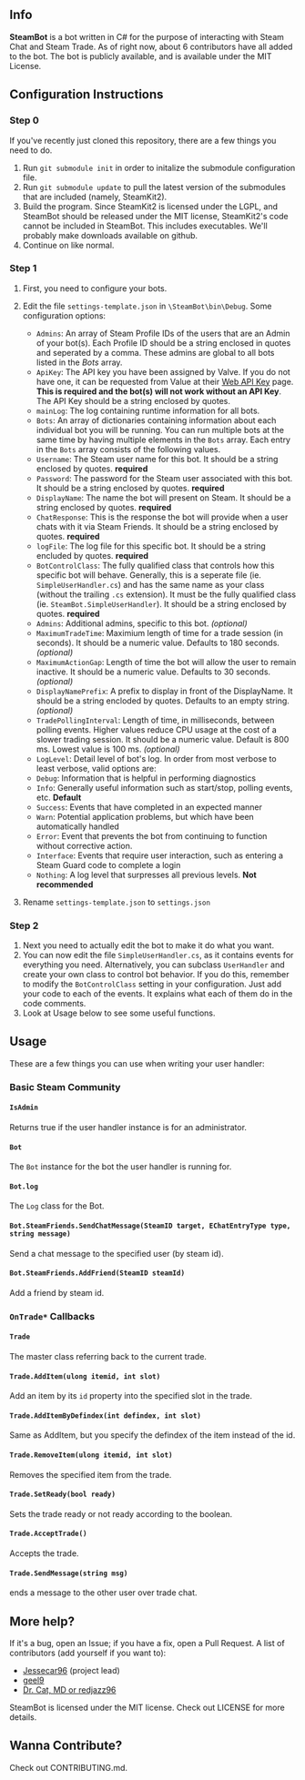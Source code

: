 ## Info ##

**SteamBot** is a bot written in C# for the purpose of interacting with Steam Chat and Steam Trade.  As of right now, about 6 contributors have all added to the bot.  The bot is publicly available, and is available under the MIT License.

## Configuration Instructions ##

### Step 0 ###
If you've recently just cloned this repository, there are a few things you need to do.

1. Run `git submodule init` in order to initalize the submodule configuration file.
2. Run `git submodule update` to pull the latest version of the submodules that are included (namely, SteamKit2).
3. Build the program.  Since SteamKit2 is licensed under the LGPL, and SteamBot should be released under the MIT license, SteamKit2's code cannot be included in SteamBot.  This includes executables.  We'll probably make downloads available on github.
4. Continue on like normal.

### Step 1 ###
1. First, you need to configure your bots.
2. Edit the file `settings-template.json` in `\SteamBot\bin\Debug`.  Some configuration options:

   - `Admins`: An array of Steam Profile IDs of the users that are an Admin of your bot(s). Each Profile ID should be a string enclosed in quotes and seperated by a comma. These admins are global to all bots listed in the _Bots_ array.
   - `ApiKey`: The API key you have been assigned by Valve. If you do not have one, it can be requested from Value at their [Web API Key](http://steamcommunity.com/dev/apikey) page. **This is required and the bot(s) will not work without an API Key**. The API Key should be a string enclosed by quotes.
   - `mainLog`: The log containing runtime information for all bots.
   - `Bots`: An array of dictionaries containing information about each individual bot you will be running. You can run multiple bots at the same time by having multiple elements in the `Bots` array. Each entry in the `Bots` array consists of the following values.
    - `Username`: The Steam user name for this bot. It should be a string enclosed by quotes. **required**
    - `Password`: The password for the Steam user associated with this bot. It should be a string enclosed by quotes. **required**
    - `DisplayName`: The name the bot will present on Steam. It should be a string enclosed by quotes. **required**
    - `ChatResponse`: This is the response the bot will provide when a user chats with it via Steam Friends. It should be a string enclosed by quotes. **required**
    - `logFile`: The log file for this specific bot. It should be a string encluded by quotes. **required**
    - `BotControlClass`: The fully qualified class that controls how this specific bot will behave. Generally, this is a seperate file (ie. `SimpleUserHandler.cs`) and has the same name as your class (without the trailing `.cs` extension). It must be the fully qualified class (ie. `SteamBot.SimpleUserHandler`). It should be a string enclosed by quotes. **required**
    - `Admins`: Additional admins, specific to this bot. _(optional)_
    - `MaximumTradeTime`: Maximium length of time for a trade session (in seconds). It should be a numeric value. Defaults to 180 seconds. _(optional)_
    - `MaximumActionGap`: Length of time the bot will allow the user to remain inactive. It should be a numeric value. Defaults to 30 seconds. _(optional)_
    - `DisplayNamePrefix`: A prefix to display in front of the DisplayName. It should be a string encloded by quotes. Defaults to an empty string. _(optional)_
    - `TradePollingInterval`: Length of time, in milliseconds, between polling events. Higher values reduce CPU usage at the cost of a slower trading session. It should be a numeric value. Default is 800 ms. Lowest value is 100 ms. _(optional)_
    - `LogLevel`: Detail level of bot's log. In order from most verbose to least verbose, valid options are:
	 - `Debug`: Information that is helpful in performing diagnostics
	 - `Info`: Generally useful information such as start/stop, polling events, etc. **Default**
	 - `Success`: Events that have completed in an expected manner
	 - `Warn`: Potential application problems, but which have been automatically handled
	 - `Error`: Event that prevents the bot from continuing to function without corrective action. 
	 - `Interface`: Events that require user interaction, such as entering a Steam Guard code to complete a login
	 - `Nothing`: A log level that surpresses all previous levels. **Not recommended**

3. Rename `settings-template.json` to `settings.json`
 
### Step 2 ###
1. Next you need to actually edit the bot to make it do what you want.
2. You can now edit the file `SimpleUserHandler.cs`, as it contains events for everything you need. Alternatively, you can subclass `UserHandler` and create your own class to control bot behavior. If you do this, remember to modify the `BotControlClass` setting in your configuration. Just add your code to each of the events. It explains what each of them do in the code comments.
3. Look at Usage below to see some useful functions.

## Usage ##

These are a few things you can use when writing your user handler:

### Basic Steam Community ###
#### `IsAdmin` ####
Returns true if the user handler instance is for an administrator.

#### `Bot` ####
The `Bot` instance for the bot the user handler is running for.

#### `Bot.log` ####
The `Log` class for the Bot.

#### `Bot.SteamFriends.SendChatMessage(SteamID target, EChatEntryType type, string message)` ####
Send a chat message to the specified user (by steam id).

#### `Bot.SteamFriends.AddFriend(SteamID steamId)` ####
Add a friend by steam id.

### `OnTrade*` Callbacks ###
#### `Trade` ####
The master class referring back to the current trade.

#### `Trade.AddItem(ulong itemid, int slot)` ####
Add an item by its `id` property into the specified slot in the trade.

#### `Trade.AddItemByDefindex(int defindex, int slot)` ####
Same as AddItem, but you specify the defindex of the item instead of the id.

#### `Trade.RemoveItem(ulong itemid, int slot)` ####
Removes the specified item from the trade.

#### `Trade.SetReady(bool ready)` ####
Sets the trade ready or not ready according to the boolean.

#### `Trade.AcceptTrade()` ####
Accepts the trade.

#### `Trade.SendMessage(string msg)` ####
ends a message to the other user over trade chat.

## More help? ##
If it's a bug, open an Issue; if you have a fix, open a Pull Request.  A list of contributors (add yourself if you want to):
- [Jessecar96](http://steamcommunity.com/id/jessecar) (project lead)
- [geel9](http://steamcommunity.com/id/geel9)
- [Dr. Cat, MD or redjazz96](http://steamcommunity.com/id/redjazz96)

SteamBot is licensed under the MIT license.  Check out LICENSE for more details.

## Wanna Contribute? ##
Check out CONTRIBUTING.md.
